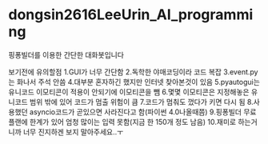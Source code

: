 # dongsin2616LeeUrin_AI_programming
핑퐁빌더를 이용한 간단한 대화봇입니다


보기전에 유의할점
1.GUI가 너무 간단함
2.독학한 야매코딩이라 코드 복잡
3.event.py는 화나서 주석 안씀
4.대부분 혼자하긴 했지만 인터넷 찾아본것이 있음
5.pyautogui는 유니코드 이모티콘이 적용이 안되기에 이모티콘을 뺌
6.몇몇 이모티콘은 지정해놓은 유니코드 범위 밖에 있어 코드가 멈출 위험이 큼
7.코드가 멈춰도 껐다가 키면 다시 됨
8.사용했던 asyncio코드가 곧있으면 사라진다고 함(파이썬 4.0나올때쯤)
9.핑퐁빌더 무료플랜에 한계가 있어 엄청 많이는 입력 못함(지금 한 150개 정도 남음)
10.재미로 하는거니까 너무 진지하겐 보지 말아주세요..ㅜ
